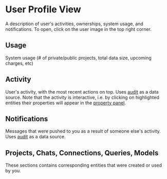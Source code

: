 <!-- TITLE: User Profile View -->
<!-- SUBTITLE: -->

# User Profile View

A description of user's activities, ownerships, system usage, and notifications. To open, click on the user
image in the top right corner.
 
## Usage 

System usage (# of private/public projects, total data size, upcoming charges, etc)

## Activity 

User's activity, with the most recent actions on top. Uses [audit](../govern/audit.md) as a data source. Note 
 that the activity is interactive, i.e. by clicking on highlighted entities their properties will appear in the
 [property panel](../overview/property-panel.md).

## Notifications 

Messages that were pushed to you as a result of someone else's activity. Uses [audit](../govern/audit.md) as a 
data source.

## Projects, Chats, Connections, Queries, Models

These sections contains corresponding entities that were created or used by you.
